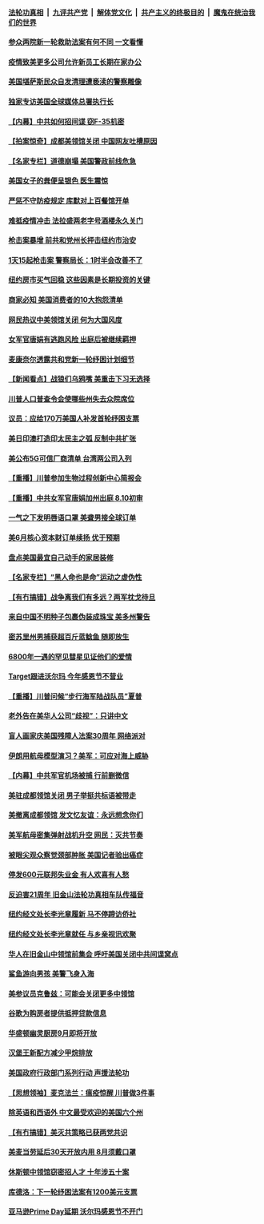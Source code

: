 

####  [法轮功真相](../../../../basic/blob/master/README.md?t=07282331) &nbsp;|&nbsp; [九评共产党](../../../../9ping.md/blob/master/README.md?t=07282331) &nbsp;|&nbsp; [解体党文化](../../../../jtdwh.md/blob/master/README.md?t=07282331)  &nbsp;|&nbsp; [共产主义的终极目的](../../../../gczydzjmd.md/blob/master/README.md?t=07282331) &nbsp;|&nbsp; [魔鬼在统治我们的世界](../../../../mgztzwmdsj.md/blob/master/README.md?t=07282331) 

#### [参众两院新一轮救助法案有何不同 一文看懂](../pages/nsc412/n12289615.md?t=07282331) 

#### [疫情致美更多公司允许新员工长期在家办公](../pages/nsc412/n12289504.md?t=07282331) 

#### [美国堪萨斯民众自发清理遭亵渎的警察雕像](../pages/nsc412/n12288904.md?t=07282331) 

#### [独家专访美国全球媒体总署执行长](../pages/nsc412/n12289372.md?t=07282331) 

#### [【内幕】中共如何招间谍 窃F-35机密](../pages/nsc412/n12287868.md?t=07282331) 

#### [【拍案惊奇】成都美领馆关闭 中国网友吐槽原因](../pages/nsc412/n12288656.md?t=07282331) 

#### [【名家专栏】道德崩塌 美国警政前线危急](../pages/nsc412/n12275831.md?t=07282331) 

#### [美国女子的粪便呈银色 医生震惊](../pages/nsc412/n12289129.md?t=07282331) 

#### [严惩不守防疫规定 库默对上百餐馆开单](../pages/nsc412/n12288604.md?t=07282331) 

#### [难抵疫情冲击  法拉盛两老字号酒楼永久关门](../pages/nsc412/n12288610.md?t=07282331) 

#### [枪击案暴增 前共和党州长抨击纽约市治安](../pages/nsc412/n12288623.md?t=07282331) 

#### [1天15起枪击案 警察局长：1时半会改善不了](../pages/nsc412/n12288620.md?t=07282331) 

#### [纽约房市买气回稳 这些因素是长期投资的关键](../pages/nsc412/n12288545.md?t=07282331) 

#### [商家必知 美国消费者的10大抱怨清单](../pages/nsc412/n12288530.md?t=07282331) 

#### [网民热议中美领馆关闭 何为大国风度](../pages/nsc412/n12287708.md?t=07282331) 

#### [女军官唐娟有逃跑风险 出庭后被继续羁押](../pages/nsc412/n12288131.md?t=07282331) 

#### [麦康奈尔透露共和党新一轮纾困计划细节](../pages/nsc412/n12288118.md?t=07282331) 

#### [【新闻看点】战狼们乌鸦嘴 美重击下习无选择](../pages/nsc412/n12287863.md?t=07282331) 

#### [川普人口普查令会使哪些州失去众院席位](../pages/nsc412/n12287989.md?t=07282331) 

#### [议员：应给170万美国人补发首轮纾困支票](../pages/nsc412/n12287977.md?t=07282331) 

#### [美日印澳打造印太民主之弧 反制中共扩张](../pages/nsc412/n12287860.md?t=07282331) 

#### [美公布5G可信厂商清单 台湾两公司入列](../pages/nsc412/n12287631.md?t=07282331) 

#### [【重播】川普参加生物过程创新中心简报会](../pages/nsc412/n12287648.md?t=07282331) 

#### [【重播】中共女军官唐娟加州出庭 8.10初审](../pages/nsc412/n12285444.md?t=07282331) 

#### [一气之下发明唇语口罩 美聋男接全球订单](../pages/nsc412/n12287714.md?t=07282331) 

#### [美6月核心资本财订单续扬 优于预期](../pages/nsc412/n12287421.md?t=07282331) 

#### [盘点美国最宜自己动手的家居装修](../pages/nsc412/n12287661.md?t=07282331) 

#### [【名家专栏】“黑人命也是命”运动之虚伪性](../pages/nsc412/n12285598.md?t=07282331) 

#### [【有冇搞错】战争离我们有多远？两军枕戈待旦](../pages/nsc412/n12287620.md?t=07282331) 

#### [来自中国不明种子包裹伪装成珠宝 美多州警告](../pages/nsc412/n12287575.md?t=07282331) 

#### [密苏里州男捕获超百斤蓝鲶鱼 随即放生](../pages/nsc412/n12287257.md?t=07282331) 

#### [6800年一遇的罕见彗星见证他们的爱情](../pages/nsc412/n12286562.md?t=07282331) 

#### [Target跟进沃尔玛 今年感恩节不营业](../pages/nsc412/n12287229.md?t=07282331) 

#### [【重播】川普问候“步行海军陆战队员”夏普](../pages/nsc412/n12287272.md?t=07282331) 

#### [老外告在美华人公司“歧视”：只讲中文](../pages/nsc412/n12285886.md?t=07282331) 

#### [盲人画家庆美国残障人法案30周年 网络派对](../pages/nsc412/n12285878.md?t=07282331) 

#### [伊朗用航母模型演习？美军：可应对海上威胁](../pages/nsc412/n12286919.md?t=07282331) 

#### [【内幕】中共军官机场被捕 行前删微信](../pages/nsc412/n12285522.md?t=07282331) 

#### [美驻成都领馆关闭 男子举挺共标语被带走](../pages/nsc412/n12286690.md?t=07282331) 

#### [美撤离成都领馆 发文忆友谊：永远想念你们](../pages/nsc412/n12286591.md?t=07282331) 

#### [美军航母密集弹射战机升空 网民：灭共节奏](../pages/nsc412/n12286521.md?t=07282331) 

#### [被眼尖观众察觉颈部肿胀 美国记者验出癌症](../pages/nsc412/n12285934.md?t=07282331) 

#### [停发600元联邦失业金 有人欢喜有人愁](../pages/nsc412/n12285866.md?t=07282331) 

#### [反迫害21周年 旧金山法轮功真相车队传福音](../pages/nsc412/n12286132.md?t=07282331) 

#### [纽约经文处长李光章履新  马不停蹄访侨社](../pages/nsc412/n12285900.md?t=07282331) 

#### [纽约经文处长李光章就任 与乡亲视讯欢聚](../pages/nsc412/n12285960.md?t=07282331) 

#### [华人在旧金山中领馆前集会 呼吁美国关闭中共间谍窝点](../pages/nsc412/n12286006.md?t=07282331) 

#### [鲨鱼游向男孩 美警飞身入海](../pages/nsc412/n12285804.md?t=07282331) 

#### [美参议员克鲁兹：可能会关闭更多中领馆](../pages/nsc412/n12285648.md?t=07282331) 

#### [谷歌为购房者提供抵押贷款信息](../pages/nsc412/n12285772.md?t=07282331) 

#### [华盛顿幽灵厨房9月即将开放](../pages/nsc412/n12285751.md?t=07282331) 

#### [汉堡王新配方减少甲烷排放](../pages/nsc412/n12285630.md?t=07282331) 

#### [美国政府行政部门系列行动 声援法轮功](../pages/nsc412/n12285189.md?t=07282331) 

#### [【思想领袖】麦克法兰：瘟疫惊醒 川普做3件事](../pages/nsc412/n12223469.md?t=07282331) 

#### [除英语和西语外 中文最受欢迎的美国六个州](../pages/nsc412/n12254136.md?t=07282331) 

#### [【有冇搞错】美灭共策略已获两党共识](../pages/nsc412/n12285277.md?t=07282331) 

#### [美麦当劳延后30天开放内用 8月须戴口罩](../pages/nsc412/n12285206.md?t=07282331) 

#### [休斯顿中领馆窃密招人才 十年涉五十案](../pages/nsc412/n12285211.md?t=07282331) 

#### [库德洛：下一轮纾困法案有1200美元支票](../pages/nsc412/n12285139.md?t=07282331) 

#### [亚马逊Prime Day延期 沃尔玛感恩节不开门](../pages/nsc412/n12285012.md?t=07282331) 

